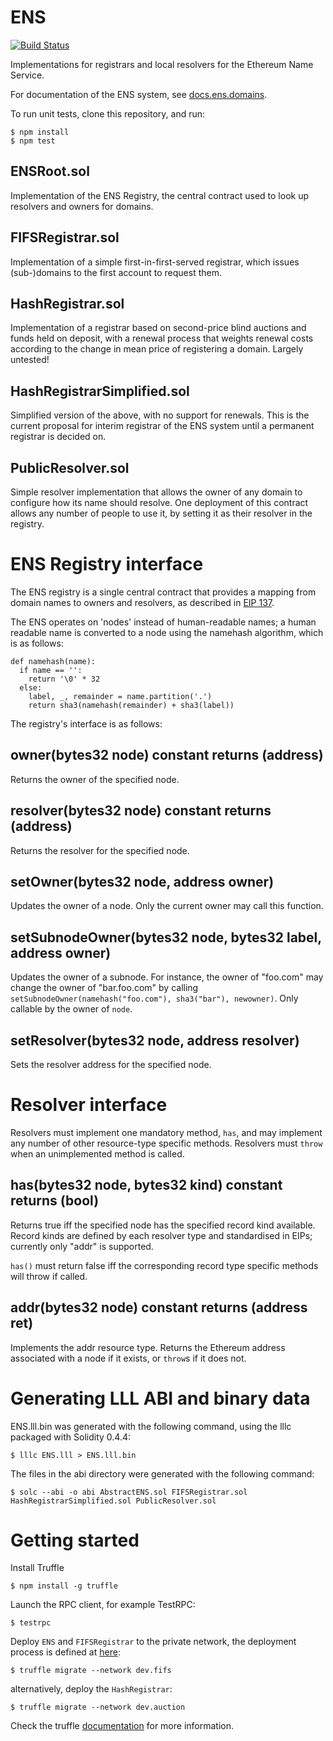 # ENS

[![Build Status](https://travis-ci.org/ethereum/ens.svg?branch=master)](https://travis-ci.org/ethereum/ens)

Implementations for registrars and local resolvers for the Ethereum Name Service.

For documentation of the ENS system, see [docs.ens.domains](https://docs.ens.domains/).

To run unit tests, clone this repository, and run:

    $ npm install
    $ npm test

## ENSRoot.sol
Implementation of the ENS Registry, the central contract used to look up resolvers and owners for domains.

## FIFSRegistrar.sol
Implementation of a simple first-in-first-served registrar, which issues (sub-)domains to the first account to request them.

## HashRegistrar.sol
Implementation of a registrar based on second-price blind auctions and funds held on deposit, with a renewal process that weights renewal costs according to the change in mean price of registering a domain. Largely untested!

## HashRegistrarSimplified.sol
Simplified version of the above, with no support for renewals. This is the current proposal for interim registrar of the ENS system until a permanent registrar is decided on.

## PublicResolver.sol
Simple resolver implementation that allows the owner of any domain to configure how its name should resolve. One deployment of this contract allows any number of people to use it, by setting it as their resolver in the registry.

# ENS Registry interface

The ENS registry is a single central contract that provides a mapping from domain names to owners and resolvers, as described in [EIP 137](https://github.com/ethereum/EIPs/issues/137).

The ENS operates on 'nodes' instead of human-readable names; a human readable name is converted to a node using the namehash algorithm, which is as follows:

	def namehash(name):
	  if name == '':
	    return '\0' * 32
	  else:
	    label, _, remainder = name.partition('.')
	    return sha3(namehash(remainder) + sha3(label))

The registry's interface is as follows:

## owner(bytes32 node) constant returns (address)
Returns the owner of the specified node.

## resolver(bytes32 node) constant returns (address)
Returns the resolver for the specified node.

## setOwner(bytes32 node, address owner)
Updates the owner of a node. Only the current owner may call this function.

## setSubnodeOwner(bytes32 node, bytes32 label, address owner)
Updates the owner of a subnode. For instance, the owner of "foo.com" may change the owner of "bar.foo.com" by calling `setSubnodeOwner(namehash("foo.com"), sha3("bar"), newowner)`. Only callable by the owner of `node`.

## setResolver(bytes32 node, address resolver)
Sets the resolver address for the specified node.

# Resolver interface

Resolvers must implement one mandatory method, `has`, and may implement any number of other resource-type specific methods. Resolvers must `throw` when an unimplemented method is called.

## has(bytes32 node, bytes32 kind) constant returns (bool)

Returns true iff the specified node has the specified record kind available. Record kinds are defined by each resolver type and standardised in EIPs; currently only "addr" is supported.

`has()` must return false iff the corresponding record type specific methods will throw if called.

## addr(bytes32 node) constant returns (address ret)

Implements the addr resource type. Returns the Ethereum address associated with a node if it exists, or `throw`s if it does not.

# Generating LLL ABI and binary data

ENS.lll.bin was generated with the following command, using the lllc packaged with Solidity 0.4.4:

    $ lllc ENS.lll > ENS.lll.bin

The files in the abi directory were generated with the following command:

    $ solc --abi -o abi AbstractENS.sol FIFSRegistrar.sol HashRegistrarSimplified.sol PublicResolver.sol

# Getting started
Install Truffle

	$ npm install -g truffle

Launch the RPC client, for example TestRPC:

	$ testrpc

Deploy `ENS` and `FIFSRegistrar` to the private network, the deployment process is defined at [here](migrations/2_deploy_contracts.js):

	$ truffle migrate --network dev.fifs

alternatively, deploy the `HashRegistrar`:

	$ truffle migrate --network dev.auction

Check the truffle [documentation](http://truffleframework.com/docs/) for more information.
